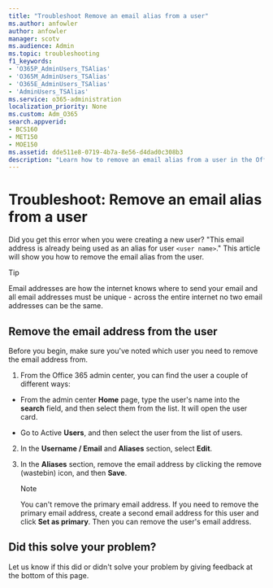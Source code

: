 ```yaml
---
title: "Troubleshoot Remove an email alias from a user"
ms.author: anfowler
author: anfowler
manager: scotv
ms.audience: Admin
ms.topic: troubleshooting
f1_keywords:
- 'O365P_AdminUsers_TSAlias'
- 'O365M_AdminUsers_TSAlias'
- 'O365E_AdminUsers_TSAlias'
- 'AdminUsers_TSAlias'
ms.service: o365-administration
localization_priority: None
ms.custom: Adm_O365
search.appverid:
- BCS160
- MET150
- MOE150
ms.assetid: dde511e8-0719-4b7a-8e56-d4dad0c308b3
description: "Learn how to remove an email alias from a user in the Office 365 admin center."
---
```


# Troubleshoot: Remove an email alias from a user

Did you get this error when you were creating a new user? "This email address is already being used as an alias for user `<user name>`." This article will show you how to remove the email alias from the user.
  
> [!TIP]
> Email addresses are how the internet knows where to send your email and all email addresses must be unique - across the entire internet no two email addresses can be the same. 
  
## Remove the email address from the user

Before you begin, make sure you've noted which user you need to remove the email address from.
  
1. From the Office 365 admin center, you can find the user a couple of different ways:
    
  - From the admin center **Home** page, type the user's name into the **search** field, and then select them from the list. It will open the user card. 
    
  - Go to Active **Users**, and then select the user from the list of users. 
    
2. In the **Username / Email** and **Aliases** section, select **Edit**. 
    
3. In the **Aliases** section, remove the email address by clicking the remove (wastebin) icon, and then **Save**. 
    
    > [!NOTE]
    > You can't remove the primary email address. If you need to remove the primary email address, create a second email address for this user and click **Set as primary**. Then you can remove the user's email address. 
  
## Did this solve your problem?

Let us know if this did or didn't solve your problem by giving feedback at the bottom of this page.
  

